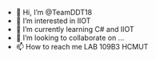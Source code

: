 - 👋 Hi, I’m @TeamDDT18
- 👀 I’m interested in IIOT
- 🌱 I’m currently learning C# and IIOT
- 💞️ I’m looking to collaborate on ...
- 📫 How to reach me LAB 109B3 HCMUT

<!---
TeamDDT18/TeamDDT18 is a ✨ special ✨ repository because its `README.md` (this file) appears on your GitHub profile.
You can click the Preview link to take a look at your changes.
--->
